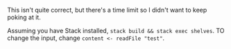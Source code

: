 This isn't quite correct, but there's a time limit so I didn't want to keep
poking at it.

Assuming you have Stack installed, `stack build && stack exec shelves`. TO
change the input, change `content <- readFile "test"`.
